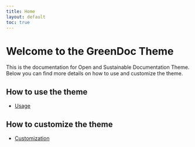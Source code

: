 ```yaml
---
title: Home
layout: default
toc: true
---
```


# Welcome to the GreenDoc Theme

This is the documentation for Open and Sustainable Documentation Theme. Below you can find more details on how to use and customize the theme.

## How to use the theme
- [Usage](usage)

## How to customize the theme
- [Customization](customization)
